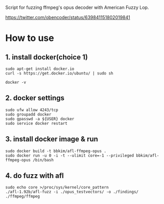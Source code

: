 Script for fuzzing ffmpeg's opus decoder with American Fuzzy Lop.

https://twitter.com/obencoder/status/639841151802019841

# How to use

## 1. install docker(choice 1)

    sudo apt-get install docker.io
    curl -s https://get.docker.io/ubuntu/ | sudo sh
    
    docker -v
    
## 2. docker settings

    sudo ufw allow 4243/tcp
    sudo groupadd docker
    sudo gpasswd -a ${USER} docker
    sudo service docker restart

## 3. install docker image & run

    sudo docker build -t bbkim/afl-ffmpeg-opus .
    sudo docker run -u 0 -i -t --ulimit core=-1 --privileged bbkim/afl-ffmpeg-opus /bin/bash

## 4. do fuzz with afl

    sudo echo core >/proc/sys/kernel/core_pattern
    ./afl-1.92b/afl-fuzz -i ./opus_testvectors/ -o ./findings/ ./ffmpeg/ffmpeg
